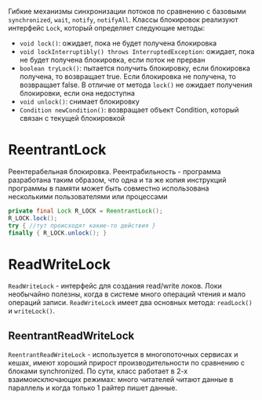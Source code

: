 Гибкие механизмы синхронизации потоков по сравнению с базовыми `synchronized`, `wait`, `notify`, `notifyAll`. Классы блокировок реализуют интерфейс `Lock`, который определяет следующие методы:

- `void lock()`: ожидает, пока не будет получена блокировка
- `void lockInterruptibly() throws InterruptedException`: ожидает, пока не будет получена блокировка, если поток не прерван
- `boolean tryLock()`: пытается получить блокировку, если блокировка получена, то возвращает true. Если блокировка не получена, то возвращает false. В отличие от метода `lock()` не ожидает получения блокировки, если она недоступна
- `void unlock()`: снимает блокировку
- `Condition newCondition()`: возвращает объект Condition, который связан с текущей блокировкой

# ReentrantLock

 Реентерабельная блокировка. Реентрабильность - программа разработана таким образом, что одна и та же копия инструкций программы в памяти может быть совместно использована несколькими пользователями или процессами

```java
private final Lock R_LOCK = ReentrantLock();
R_LOCK.lock();
try { //тут происходят какие-то действия }
finally { R_LOCK.unlock(); }
```

# ReadWriteLock

`ReadWriteLock` - интерфейс для создания read/write локов. Локи необычайно полезны, когда в системе много операций чтения и мало операций записи. `ReadWriteLock` имеет два основных метода: `readLock()` и `writeLock()`.

## ReentrantReadWriteLock

`ReentrantReadWriteLock` - используется в многопоточных сервисах и кешах, имеют хороший прирост производительности по сравнению с блоками synchronized. По сути, класс работает в 2-х взаимоисключающих режимах: много читателей читают данные в параллель и когда только 1 райтер пишет данные.